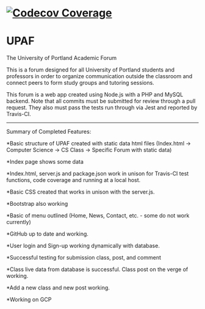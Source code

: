 [![Codecov Coverage](https://img.shields.io/codecov/c/github/upcs/cs-341-project-sq19-hotel/master.svg?style=flat-square)](https://codecov.io/gh/upcs/cs-341-project-sq19-hotel/)
=======
# UPAF
The University of Portland Academic Forum

This is a forum designed for all University of Portland students and professors in order to organize communication outside the classroom and connect peers to form study groups and tutoring sessions.

This forum is a web app created using Node.js with a PHP and MySQL backend. Note that all commits must be submitted for review through a pull request. They also must pass the tests run through via Jest and reported by Travis-CI.


__________________________________________________________

Summary of Completed Features:

*Basic structure of UPAF created with static data html files (Index.html -> Computer Science -> CS Class -> Specific Forum with static data)

*Index page shows some data

*Index.html, server.js and package.json work in unison for Travis-CI test functions, code coverage and running at a local host.

*Basic CSS created that works in unison with the server.js.

*Bootstrap also working

*Basic of menu outlined (Home, News, Contact, etc. - some do not work currently)

*GitHub up to date and working.

*User login and Sign-up working dynamically with database.

*Successful testing for submission class, post, and comment

*Class live data from database is successful. Class post on the verge of working.

*Add a new class and new post working. 

*Working on GCP

